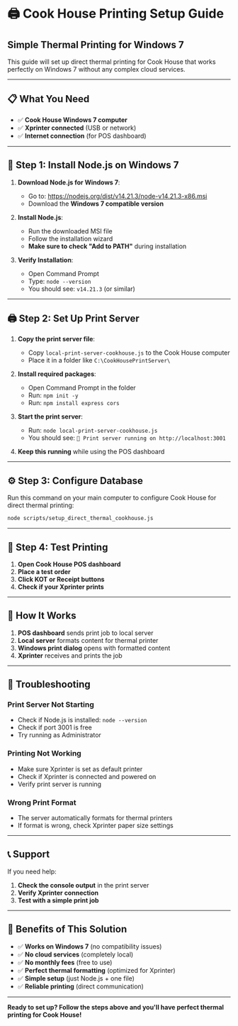 # 🖨️ Cook House Printing Setup Guide

## Simple Thermal Printing for Windows 7

This guide will set up direct thermal printing for Cook House that works perfectly on Windows 7 without any complex cloud services.

---

## 📋 **What You Need**

- ✅ **Cook House Windows 7 computer**
- ✅ **Xprinter connected** (USB or network)
- ✅ **Internet connection** (for POS dashboard)

---

## 🚀 **Step 1: Install Node.js on Windows 7**

1. **Download Node.js for Windows 7**:
   - Go to: https://nodejs.org/dist/v14.21.3/node-v14.21.3-x86.msi
   - Download the **Windows 7 compatible version**

2. **Install Node.js**:
   - Run the downloaded MSI file
   - Follow the installation wizard
   - **Make sure to check "Add to PATH"** during installation

3. **Verify Installation**:
   - Open Command Prompt
   - Type: `node --version`
   - You should see: `v14.21.3` (or similar)

---

## 🖨️ **Step 2: Set Up Print Server**

1. **Copy the print server file**:
   - Copy `local-print-server-cookhouse.js` to the Cook House computer
   - Place it in a folder like `C:\CookHousePrintServer\`

2. **Install required packages**:
   - Open Command Prompt in the folder
   - Run: `npm init -y`
   - Run: `npm install express cors`

3. **Start the print server**:
   - Run: `node local-print-server-cookhouse.js`
   - You should see: `🚀 Print server running on http://localhost:3001`

4. **Keep this running** while using the POS dashboard

---

## ⚙️ **Step 3: Configure Database**

Run this command on your main computer to configure Cook House for direct thermal printing:

```bash
node scripts/setup_direct_thermal_cookhouse.js
```

---

## 🧪 **Step 4: Test Printing**

1. **Open Cook House POS dashboard**
2. **Place a test order**
3. **Click KOT or Receipt buttons**
4. **Check if your Xprinter prints**

---

## 🎯 **How It Works**

1. **POS dashboard** sends print job to local server
2. **Local server** formats content for thermal printer
3. **Windows print dialog** opens with formatted content
4. **Xprinter** receives and prints the job

---

## 🔧 **Troubleshooting**

### **Print Server Not Starting**
- Check if Node.js is installed: `node --version`
- Check if port 3001 is free
- Try running as Administrator

### **Printing Not Working**
- Make sure Xprinter is set as default printer
- Check if Xprinter is connected and powered on
- Verify print server is running

### **Wrong Print Format**
- The server automatically formats for thermal printers
- If format is wrong, check Xprinter paper size settings

---

## 📞 **Support**

If you need help:
1. **Check the console output** in the print server
2. **Verify Xprinter connection**
3. **Test with a simple print job**

---

## 🎉 **Benefits of This Solution**

- ✅ **Works on Windows 7** (no compatibility issues)
- ✅ **No cloud services** (completely local)
- ✅ **No monthly fees** (free to use)
- ✅ **Perfect thermal formatting** (optimized for Xprinter)
- ✅ **Simple setup** (just Node.js + one file)
- ✅ **Reliable printing** (direct communication)

---

**Ready to set up? Follow the steps above and you'll have perfect thermal printing for Cook House!**



